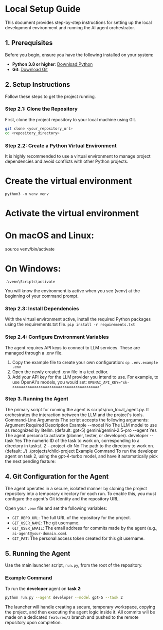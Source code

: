 # Local Setup Guide

This document provides step-by-step instructions for setting up the local development environment and running the AI agent orchestrator.

## 1. Prerequisites

Before you begin, ensure you have the following installed on your system:

-   **Python 3.8 or higher**: [Download Python](https://www.python.org/downloads/)
-   **Git**: [Download Git](https://git-scm.com/downloads)

## 2. Setup Instructions

Follow these steps to get the project running.

### Step 2.1: Clone the Repository

First, clone the project repository to your local machine using Git.

```bash
git clone <your_repository_url>
cd <repository_directory>
```

### Step 2.2: Create a Python Virtual Environment
It is highly recommended to use a virtual environment to manage project dependencies and avoid conflicts with other Python projects.
# Create the virtual environment
`python3 -m venv venv`

# Activate the virtual environment
# On macOS and Linux:
source venv/bin/activate

# On Windows:
`.\venv\Scripts\activate`

You will know the environment is active when you see (venv) at the beginning of your command prompt.

### Step 2.3: Install Dependencies
With the virtual environment active, install the required Python packages using the requirements.txt file.
```pip install -r requirements.txt```

### Step 2.4: Configure Environment Variables
The agent requires API keys to connect to LLM services. These are managed through a .env file.
1. Copy the example file to create your own configuration:
```cp .env.example .env```
2. Open the newly created .env file in a text editor.
3. Add your API key for the LLM provider you intend to use. For example, to use OpenAI's models, you would set:
```OPENAI_API_KEY="sk-xxxxxxxxxxxxxxxxxxxxxxxxxxxxxxxxxxxxxxxx"```

### Step 3. Running the Agent

The primary script for running the agent is scripts/run_local_agent.py. It orchestrates the interaction between the LLM and the project's tools.
Command-Line Arguments
The script accepts the following arguments:
Argument	    Required	Description	                                                                        Example
--model	        No	        The LLM model to use as recognized by litellm. (default: gpt-5)	                                            gemini/gemini-2.5-pro
--agent	        Yes	        The agent persona to activate (planner, tester, or developer).	                    developer
--task	        Yes	        The numeric ID of the task to work on, corresponding to a directory in tasks/.	    2
--project-dir   No	        The path to the directory to work on. (default: ./)                                 ./projects/child-project
Example Command
To run the developer agent on task 2, using the gpt-4-turbo model, and have it automatically pick the next pending feature:

## 4. Git Configuration for the Agent

The agent operates in a secure, isolated manner by cloning the project repository into a temporary directory for each run. To enable this, you must configure the agent's Git identity and the repository URL.

Open your `.env` file and set the following variables:

-   `GIT_REPO_URL`: The full URL of the repository for the project.
-   `GIT_USER_NAME`: The git username.
-   `GIT_USER_EMAIL`: The email address for commits made by the agent (e.g., `ai-agent@your-domain.com`).
-   `GIT_PAT`: The personal access token created for this git username.

## 5. Running the Agent

Use the main launcher script, `run.py`, from the root of the repository.

### Example Command

To run the **developer** agent on **task 2**:

```bash
python run.py --agent developer --model gpt-5 --task 2
```
The launcher will handle creating a secure, temporary workspace, copying the project, and then executing the agent logic inside it. All commits will be made on a dedicated `features/2` branch and pushed to the remote repository upon completion.